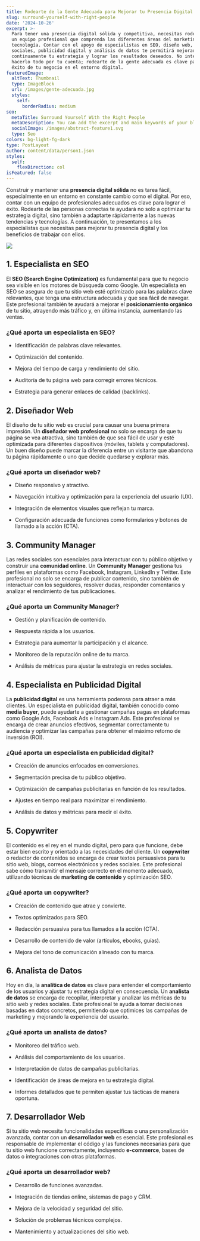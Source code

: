 ```yaml
---
title: Rodearte de la Gente Adecuada para Mejorar tu Presencia Digital
slug: surround-yourself-with-right-people
date: '2024-10-26'
excerpt: >-
  Para tener una presencia digital sólida y competitiva, necesitas rodearte de
  un equipo profesional que comprenda las diferentes áreas del marketing y la
  tecnología. Contar con el apoyo de especialistas en SEO, diseño web, redes
  sociales, publicidad digital y análisis de datos te permitirá mejorar
  continuamente tu estrategia y lograr los resultados deseados. No intentes
  hacerlo todo por tu cuenta; rodearte de la gente adecuada es clave para el
  éxito de tu negocio en el entorno digital.
featuredImage:
  altText: Thumbnail
  type: ImageBlock
  url: /images/gente-adecuada.jpg
  styles:
    self:
      borderRadius: medium
seo:
  metaTitle: Surround Yourself With the Right People
  metaDescription: You can add the excerpt and main keywords of your blog post here.
  socialImage: /images/abstract-feature1.svg
  type: Seo
colors: bg-light-fg-dark
type: PostLayout
author: content/data/person1.json
styles:
  self:
    flexDirection: col
isFeatured: false
---
```

Construir y mantener una **presencia digital sólida** no es tarea fácil, especialmente en un entorno en constante cambio como el digital. Por eso, contar con un equipo de profesionales adecuados es clave para lograr el éxito. Rodearte de las personas correctas te ayudará no solo a optimizar tu estrategia digital, sino también a adaptarte rápidamente a las nuevas tendencias y tecnologías. A continuación, te presentamos a los especialistas que necesitas para mejorar tu presencia digital y los beneficios de trabajar con ellos.

![](/images/gente-adecuada.jpg)

## 1. **Especialista en SEO**

El **SEO (Search Engine Optimization)** es fundamental para que tu negocio sea visible en los motores de búsqueda como Google. Un especialista en SEO se asegura de que tu sitio web esté optimizado para las palabras clave relevantes, que tenga una estructura adecuada y que sea fácil de navegar. Este profesional también te ayudará a mejorar el **posicionamiento orgánico** de tu sitio, atrayendo más tráfico y, en última instancia, aumentando las ventas.

### ¿Qué aporta un especialista en SEO?

*   Identificación de palabras clave relevantes.

*   Optimización del contenido.

*   Mejora del tiempo de carga y rendimiento del sitio.

*   Auditoría de tu página web para corregir errores técnicos.

*   Estrategia para generar enlaces de calidad (backlinks).

## 2. **Diseñador Web**

El diseño de tu sitio web es crucial para causar una buena primera impresión. Un **diseñador web profesional** no solo se encarga de que tu página se vea atractiva, sino también de que sea fácil de usar y esté optimizada para diferentes dispositivos (móviles, tablets y computadores). Un buen diseño puede marcar la diferencia entre un visitante que abandona tu página rápidamente o uno que decide quedarse y explorar más.

### ¿Qué aporta un diseñador web?

*   Diseño responsivo y atractivo.

*   Navegación intuitiva y optimización para la experiencia del usuario (UX).

*   Integración de elementos visuales que reflejan tu marca.

*   Configuración adecuada de funciones como formularios y botones de llamado a la acción (CTA).

## 3. **Community Manager**

Las redes sociales son esenciales para interactuar con tu público objetivo y construir una **comunidad online**. Un **Community Manager** gestiona tus perfiles en plataformas como Facebook, Instagram, LinkedIn y Twitter. Este profesional no solo se encarga de publicar contenido, sino también de interactuar con los seguidores, resolver dudas, responder comentarios y analizar el rendimiento de tus publicaciones.

### ¿Qué aporta un Community Manager?

*   Gestión y planificación de contenido.

*   Respuesta rápida a los usuarios.

*   Estrategia para aumentar la participación y el alcance.

*   Monitoreo de la reputación online de tu marca.

*   Análisis de métricas para ajustar la estrategia en redes sociales.

## 4. **Especialista en Publicidad Digital**

La **publicidad digital** es una herramienta poderosa para atraer a más clientes. Un especialista en publicidad digital, también conocido como **media buyer**, puede ayudarte a gestionar campañas pagas en plataformas como Google Ads, Facebook Ads e Instagram Ads. Este profesional se encarga de crear anuncios efectivos, segmentar correctamente tu audiencia y optimizar las campañas para obtener el máximo retorno de inversión (ROI).

### ¿Qué aporta un especialista en publicidad digital?

*   Creación de anuncios enfocados en conversiones.

*   Segmentación precisa de tu público objetivo.

*   Optimización de campañas publicitarias en función de los resultados.

*   Ajustes en tiempo real para maximizar el rendimiento.

*   Análisis de datos y métricas para medir el éxito.

## 5. **Copywriter**

El contenido es el rey en el mundo digital, pero para que funcione, debe estar bien escrito y orientado a las necesidades del cliente. Un **copywriter** o redactor de contenidos se encarga de crear textos persuasivos para tu sitio web, blogs, correos electrónicos y redes sociales. Este profesional sabe cómo transmitir el mensaje correcto en el momento adecuado, utilizando técnicas de **marketing de contenido** y optimización SEO.

### ¿Qué aporta un copywriter?

*   Creación de contenido que atrae y convierte.

*   Textos optimizados para SEO.

*   Redacción persuasiva para tus llamados a la acción (CTA).

*   Desarrollo de contenido de valor (artículos, ebooks, guías).

*   Mejora del tono de comunicación alineado con tu marca.

## 6. **Analista de Datos**

Hoy en día, la **analítica de datos** es clave para entender el comportamiento de los usuarios y ajustar tu estrategia digital en consecuencia. Un **analista de datos** se encarga de recopilar, interpretar y analizar las métricas de tu sitio web y redes sociales. Este profesional te ayuda a tomar decisiones basadas en datos concretos, permitiendo que optimices las campañas de marketing y mejorando la experiencia del usuario.

### ¿Qué aporta un analista de datos?

*   Monitoreo del tráfico web.

*   Análisis del comportamiento de los usuarios.

*   Interpretación de datos de campañas publicitarias.

*   Identificación de áreas de mejora en tu estrategia digital.

*   Informes detallados que te permiten ajustar tus tácticas de manera oportuna.

## 7. **Desarrollador Web**

Si tu sitio web necesita funcionalidades específicas o una personalización avanzada, contar con un **desarrollador web** es esencial. Este profesional es responsable de implementar el código y las funciones necesarias para que tu sitio web funcione correctamente, incluyendo **e-commerce**, bases de datos o integraciones con otras plataformas.

### ¿Qué aporta un desarrollador web?

*   Desarrollo de funciones avanzadas.

*   Integración de tiendas online, sistemas de pago y CRM.

*   Mejora de la velocidad y seguridad del sitio.

*   Solución de problemas técnicos complejos.

*   Mantenimiento y actualizaciones del sitio web.

